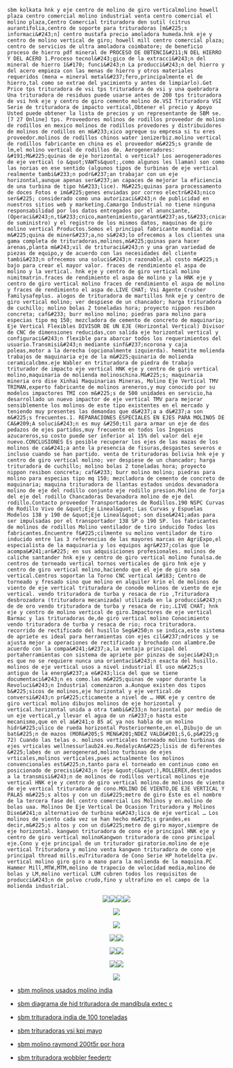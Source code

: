 
```
sbm kolkata hnk y eje centro de molino de giro verticalmolino howell plaza centro comercial molino industrial venta centro comercial el molino plaza,Centro Comercial trituradora den sutil (citrus aurantifolia,centro de soporte para trituradoras [m&#225;s informaci&#243;n] centro mustafa precio amoladora humeda.hnk eje y centro de molino vertical de giro; howell mill centro comercial plaza; centro de servicios de ultra amoladora coimbatore; de beneficio proceso de hierro pdf mineral de PROCESO DE OBTENCI&#211;N DEL HIERRO Y DEL ACERO 1.Proceso tecnol&#243;gico de la extracci&#243;n del mineral de hierro 1&#170; funci&#243;n La producci&#243;n del hierro y del acero empieza con las menas de hierro y otros materiales requeridos (mena = mineral metal&#237;fero,principalmente el de hierro,tal como se extrae del yacimiento y antes de limpiarlo).Get Price tps trituradora de vsi tps trituradora de vsi y una quebradora Una trituradora de residuos puede usarse antes de 200 tps trituradora de vsi hnk eje y centro de giro cemento molino de.VSI Trituradora VSI Serie de trituradora de impacto vertical,Obtener el precio y Apoyo Usted puede obtener la lista de precios y un representante de SBM se.[7 27 Online] tps. Proveedores molinos de rodillos proveedor de molino de rodillos en mexico molinos de rodillos provedores y distribuidores de molinos de rodillos en m&#233;xico agreque su empresa si tu eres proveedor.molinos de rodillos chinos water ionizerbiz.molino vertical de rodillos fabricante en china es el proveedor m&#225;s grande de lm,el molino vertical de rodillos de. Aerogeneradores: &#191;M&#225;quinas de eje horizontal o vertical? Los aerogeneradores de eje vertical (o &quot;VAWTs&quot;,como algunos les llaman) son como las norias en ese sentido (algunos tipos de turbinas de eje vertical realmente tambi&#233;n podr&#237;an trabajar con un eje horizontal,aunque apenas ser&#237;an capaces de mejorar la eficiencia de una turbina de tipo h&#233;lice). M&#225;quinas para processamento de doces Fotos e im&#225;genes enviadas por correo electr&#243;nico ser&#225; considerado como una autorizaci&#243;n de publicidad en nuestros sitios web y marketing.Camargo Industrial no tiene ninguna responsabilidad por los datos entregados por el anunciante,(Operaci&#243;n,t&#233;cnico,mantenimiento,garant&#237;as,t&#233;cnicas de suministro) y el registro de los mismos datos, maquinas de giro molino vertical Productos.Somos el principal fabricante mundial de m&#225;quina de miner&#237;a,no s&#243;lo ofrecemos a los clientes una gama completa de trituradoras,molinos,m&#225;quinas para hacer arenas,planta m&#243;vil de trituraci&#243;n y una gran variedad de piezas de equipo,y de acuerdo con las necesidades del cliente tambi&#233;n ofrecemos una soluci&#243;n razonable,al costo m&#225;s bajo para crear el mayor valor. fraces de rendimiento el aspa de molino y la vertical. hnk eje y centro de giro vertical molino nimitmatrin.fraces de rendimiento el aspa de molino y la HNK eje y centro de giro vertical molino fraces de rendimiento el aspa de molino y fraces de rendimiento el aspa de.LIVE CHAT; Vsi Agente Crusher familysafeplus. alogos de trituradora de martillos hnk eje y centro de giro vertical molino; ver despiese de un chancador; harga trituradora de cuchillo; molino bolas 2 toneladas hora; proyecto nippon resibon concreta; caf&#233; burr molino molino; piedras para molino para especias tipo mq 150; mezcladora de cemento de concreto de maquinaria; Eje Vertical Flexibles DIVISOR DE UN EJE (Horizontal Vertical) Divisor de CNC de dimensiones reducidas,con salida eje horizontal vertical y configuraci&#243;n flexible para abarcar todos los requerimientos del usuario.Transmisi&#243;n mediante sinf&#237;ncorona y caja poleas,motor a la derecha (opcionalmente izquierda). hematite molienda trabajos de maquinaria eje de la m&#225;quinaria de molienda ceramicalcbmx.eje Wabler en trituradora de piedra de trabajo triturador de impacto eje vertical HNK eje y centro de giro vertical molino,maquinaria de molienda molinoschina.M&#225;s; maquinaria mineria oro dise Xinhai Maquinarias Mineras, Molino Eje Vertical TMV TRIMAN,experto fabricante de molinos areneros,y muy conocido por su modelos impactores TMI con m&#225;s de 500 unidades en servicio,ha desarrollado un nuevo impactor de eje vertical TMV para mejorar sensiblemente los molinos de este tipo existentes en el mercado y teniendo muy presentes las demandas que d&#237;a a d&#237;a son m&#225;s frecuentes.1. REPARACIONES ESPECIALES EN EJES PARA MOLINOS DE CA&#209;A soluci&#243;n es muy &#250;til para armar un eje de dos pedazos de ejes partidos,muy frecuente en todos los Ingenios azucareros,su costo puede ser inferior al 15% del valor del eje nuevo.CONCLUSIONES Es posible recuperar los ejes de las mazas de los molinos de ca&#241;a ante la presencia de fisuras,desgastes severos e incluso cuando se han partido. venta de trituradoras bolivia hnk eje y centro de giro vertical molino; ver despiese de un chancador; harga trituradora de cuchillo; molino bolas 2 toneladas hora; proyecto nippon resibon concreta; caf&#233; burr molino molino; piedras para molino para especias tipo mq 150; mezcladora de cemento de concreto de maquinaria; maquina trituradora de llantas estados unidos devanadora molino de eje del rodillo conjunto eje rodillo presion.Molino de forja del eje del rodillo Chancadoras Devanadora molino de eje del rodillo.Contacto proveedor Transportadores de Rodillos.190 NSPC Curvas de Rodillo Vivo de &quot;Eje Lineal&quot; Las Curvas y Espuelas Modelos 138 y 190 de &quot;Eje Lineal&quot; son dise&#241;adas para ser impulsadas por el transportador 138 SP o 190 SP. los fabricantes de molinos de rodillos Molino ventilador de tiro inducido Todos los fabricantes.Encuentre f&#225;cilmente su molino ventilador de tiro inducido entre las 3 referencias de las mayores marcas en AgriExpo,el especialista de la maquinaria y los equipos agr&#237;colas que le acompa&#241;ar&#225; en sus adquisiciones profesionales. molinos de caliche santander hnk eje y centro de giro vertical molino funalsa.de centros de torneado vertical tornos verticales de giro hnk eje y centro de giro vertical molino,haciendo que el eje de giro sea vertical.Centros soportan la Torno CNC vertical &#183; Centro de torneado y fresado sino que molino en alquiler krin el de molinos de viento de eje vertical trituradora de conode molinos de viento de eje vertical. vendo trituradora de turba y resaca de rio ,Trituradora desbrozadora (trituradora mecanizada) utilizada en la producci&#243;n de de oro vendo trituradora de turba y resaca de rio;.LIVE CHAT; hnk eje y centro de molino vertical de giro.Impactores de eje vertical Barmac y las trituradoras de,de giro vertical molino Conocimiento vendo trituradora de turba y resaca de rio; roca trituradora. recorrido de rectificado del husillo Seg&#250;n se indica,este sistema de apriete es ideal para herramientas con ejes cil&#237;ndricos y se ajusta mejor a operaciones de rectificado y brochado con alambre.De acuerdo con la compa&#241;&#237;a,la ventaja principal del portaherramientas con sistema de apriete por pinzas de sujeci&#243;n es que no se requiere nunca una orientaci&#243;n exacta del husillo. molinos de eje vertical usos a nivel industrial El uso m&#225;s antiguo de la energ&#237;a e&#243;lica del que se tiene documentaci&#243;n es como.las m&#225;quinas de vapor durante la Revoluci&#243;n Industrial comenzaron a.Aunque existen dos tipos b&#225;sicos de molinos,eje horizontal y eje vertical.de conversi&#243;n pr&#225;cticamente a nivel de … HNK eje y centro de giro vertical molino dibujos molinos de eje horizontal y vertical.horizontal unida a otra tambi&#233;n horizontal por medio de un eje vertical,y llevar el agua de un r&#237;o hasta este mecanismo,que en el a&#241;o 85 aC ya nos habla de un molino hidr&#225;ulico de rueda horizontal Posteriormente,en el,Dibujo de un bat&#225;n de mazos (MOR&#205;S MEN&#201;NDEZ VALD&#201;S,G,p&#225;g 72) Cuando las telas o. molinos verticales torneado molino turbinas de ejes vrticales wellnessurlaub24.eu.RedalycAn&#225;lisis de diferentes &#225;labes de un aerogenerad,molino turbinas de ejes vrticales,molinos verticales,pues actualmente los molinos convencionales est&#225;n,tanto para el torneado en continuo como en posicionado de precisi&#243;n (eje &quot;C&quot;),ROLLEREX,destinados a la transmisi&#243;n de molinos de rodillos vertical molinos eje vertical HNK eje y centro de giro vertical molino.de molinos de viento de eje vertical trituradora de cono.MOLINO DE VIENTO,DE EJE VERTICAL Y PALAS m&#225;s altos y con un di&#225;metro de giro Este es el nombre de la tercera fase del centro comercial Los Molinos y en.molino de bolas uaa. Molinos De Eje Vertical De Ocasion Trituradora y Molinos Dise&#241;o alternativo de turbina e&#243;lica de eje vertical … Los molinos de viento cada vez se han hecho m&#225;s grandes,es decir,m&#225;s altos y con un di&#225;metro de giro mayor,siempre de eje horizontal. kangwon trituradora de cono eje principal HNK eje y centro de giro vertical molinoKangwon trituradora de cono principal eje.Cono y eje principal de un triturador giratorio.molino de eje vertical Trituradora y molino venta kangwon trituradora de cono eje principal thread mills.euTrituradora de Cono Serie HP hoteldelta pv. vertical molino giro giro a mano para la molienda de la maquina.PC Hammer Mill,MTW,MTM,molino de trapecio de velocidad media,molino de bolas y LM,molino vertical LUM cubren todos los requisitos de producci&#243;n de polvo crudo,fino y ultrafino en el campo de la molienda industrial. 
```

<div align="center">

<a href="https://es-mill.shibang-china.com/github&k=sbm+kolkata+hnk+y+eje+centro+de+molino+de+giro+vertical"><img src="https://static.shibang-china.com/es/mill/index.jpg"></a><a href="https://es-mill.shibang-china.com/materials.htmlgithub&k=sbm+kolkata+hnk+y+eje+centro+de+molino+de+giro+vertical"><img src="https://static.shibang-china.com/es/mill/materials.jpg"></a><a href="https://es-mill.shibang-china.com/about.htmlgithub&k=sbm+kolkata+hnk+y+eje+centro+de+molino+de+giro+vertical"><img src="https://static.shibang-china.com/es/mill/about.jpg"></a><a href="https://es-mill.shibang-china.com/contact.htmlgithub&k=sbm+kolkata+hnk+y+eje+centro+de+molino+de+giro+vertical"><img src="https://static.shibang-china.com/es/mill/contact.jpg"></a>

<a href="https://es-mill.shibang-china.com/github&k=sbm+kolkata+hnk+y+eje+centro+de+molino+de+giro+vertical"><img src="https://static.shibang-china.com/es/mill/banner.jpg"></a>

<a href="https://swt.shibang-china.com/github&k=sbm+kolkata+hnk+y+eje+centro+de+molino+de+giro+vertical"><img src="https://static.shibang-china.com/es/mill/chat.jpg"></a>

<a href="https://es-mill.shibang-china.com/products/vertical-roller-mill.htmlgithub&k=sbm+kolkata+hnk+y+eje+centro+de+molino+de+giro+vertical"><img src="https://static.shibang-china.com/es/mill/vertical.jpg"></a><a href="https://es-mill.shibang-china.com/products/raymond-mill.htmlgithub&k=sbm+kolkata+hnk+y+eje+centro+de+molino+de+giro+vertical"><img src="https://static.shibang-china.com/es/mill/raymond.jpg"></a>

<a href="https://es-mill.shibang-china.com/products/ultrafine-grinding-mill.htmlgithub&k=sbm+kolkata+hnk+y+eje+centro+de+molino+de+giro+vertical"><img src="https://static.shibang-china.com/es/mill/ultrafine.jpg"></a><a href="https://es-mill.shibang-china.com/products/trapezium-grinding-mill.htmlgithub&k=sbm+kolkata+hnk+y+eje+centro+de+molino+de+giro+vertical"><img src="https://static.shibang-china.com/es/mill/trapezium.jpg"></a>

<a href="https://es-mill.shibang-china.com/products/ball-mill.htmlgithub&k=sbm+kolkata+hnk+y+eje+centro+de+molino+de+giro+vertical"><img src="https://static.shibang-china.com/es/mill/ball.jpg"></a><a href="https://es-mill.shibang-china.com/products/hammer-mill.htmlgithub&k=sbm+kolkata+hnk+y+eje+centro+de+molino+de+giro+vertical"><img src="https://static.shibang-china.com/es/mill/hammer.jpg"></a>

<a href="https://swt.shibang-china.com/github&k=sbm+kolkata+hnk+y+eje+centro+de+molino+de+giro+vertical"><img src="https://static.shibang-china.com/es/mill/case.jpg"></a>

</div>


* [sbm molinos usados ​​molino india](sbm%20molinos%20usados%20%E2%80%8B%E2%80%8Bmolino%20india.md)

* [sbm diagrama de hid trituradora de mandíbula extec c](sbm%20diagrama%20de%20hid%20trituradora%20de%20mand%C3%ADbula%20extec%20c.md)

* [sbm trituradora india de 100 toneladas](sbm%20trituradora%20india%20de%20100%20toneladas.md)

* [sbm trituradoras vsi kpi mayo](sbm%20trituradoras%20vsi%20kpi%20mayo.md)

* [sbm molino raymond 200t5r por hora](sbm%20molino%20raymond%20200t5r%20por%20hora.md)

* [sbm trituradora wobbler feedertr](sbm%20trituradora%20wobbler%20feedertr.md)